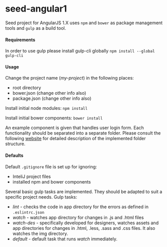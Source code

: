 # seed-angular1
Seed project for AngularJS 1.X uses ```npm``` and ```bower``` as package management tools and ```gulp``` as a build tool. 

#### Requirements
In order to use gulp please install gulp-cli globally
```npm install --global gulp-cli```

#### Usage
Change the project name (*my-project*) in the following places:
 * root directory
 * bower.json (change other info also)
 * package.json (change other info also)
 
Install initial node modules:
```npm install```

Install initial bower components:
```bower install```

An example component is given that handles user login form. Each functionality should be separated into a separate folder. Please consult the following [website](https://scotch.io/tutorials/angularjs-best-practices-directory-structure) for detailed description of the implemented folder structure. 

#### Defaults
Default ```.gitignore``` file is set up for ignoring:
 * InteliJ project files
 * installed npm and bower components
 
Several basic gulp tasks are implemented. They should be adapted to suit a specific project needs. Gulp tasks:
 * *lint* - checks the code in app directory for the errors as defined in ```.eslintrc.json```
 * *watch* - watches app directory for changes in .js and .html files
 * *watch-des* - specifically developed for designers, watches assets and app directories for changes in .html, .less, .sass and .css files. It also watches the img directory.
 * *default* - default task that runs *watch* immediately.




